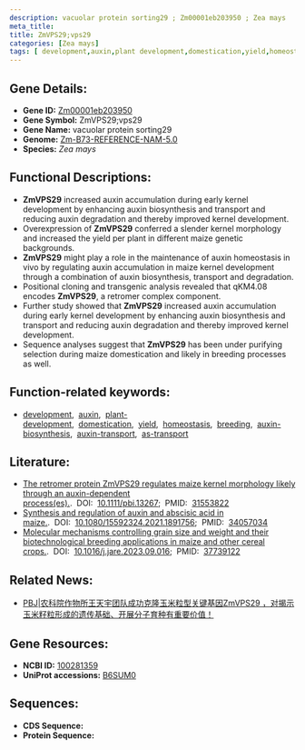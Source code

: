 ```yaml
---
description: vacuolar protein sorting29 ; Zm00001eb203950 ; Zea mays
meta_title:
title: ZmVPS29;vps29
categories: [Zea mays]
tags: [ development,auxin,plant development,domestication,yield,homeostasis,breeding,auxin biosynthesis,auxin transport,as transport ]
---
```


## Gene Details:
- **Gene ID:**	[Zm00001eb203950](https://www.maizegdb.org/gene_center/gene/Zm00001eb203950)
- **Gene Symbol:** ZmVPS29;vps29
- **Gene Name:** vacuolar protein sorting29
- **Genome:** [Zm-B73-REFERENCE-NAM-5.0](https://www.maizegdb.org/genome/assembly/Zm-B73-REFERENCE-NAM-5.0)
- **Species:** *Zea mays*

## Functional Descriptions:
   - **ZmVPS29** increased auxin accumulation during early kernel development by enhancing auxin biosynthesis and transport and reducing auxin degradation and thereby improved kernel development.
   - Overexpression of **ZmVPS29** conferred a slender kernel morphology and increased the yield per plant in different maize genetic backgrounds.
   - **ZmVPS29** might play a role in the maintenance of auxin homeostasis in vivo by regulating auxin accumulation in maize kernel development through a combination of auxin biosynthesis, transport and degradation.
   - Positional cloning and transgenic analysis revealed that qKM4.08 encodes **ZmVPS29**, a retromer complex component.
   - Further study showed that **ZmVPS29** increased auxin accumulation during early kernel development by enhancing auxin biosynthesis and transport and reducing auxin degradation and thereby improved kernel development.
   - Sequence analyses suggest that **ZmVPS29** has been under purifying selection during maize domestication and likely in breeding processes as well.

## Function-related keywords:
- [development](/tags/development/),&nbsp;&nbsp;[auxin](/tags/auxin/),&nbsp;&nbsp;[plant-development](/tags/plant-development/),&nbsp;&nbsp;[domestication](/tags/domestication/),&nbsp;&nbsp;[yield](/tags/yield/),&nbsp;&nbsp;[homeostasis](/tags/homeostasis/),&nbsp;&nbsp;[breeding](/tags/breeding/),&nbsp;&nbsp;[auxin-biosynthesis](/tags/auxin-biosynthesis/),&nbsp;&nbsp;[auxin-transport](/tags/auxin-transport/),&nbsp;&nbsp;[as-transport](/tags/as-transport/)

## Literature:
   - [The retromer protein ZmVPS29 regulates maize kernel morphology likely through an auxin-dependent process(es).]( https://onlinelibrary.wiley.com/doi/10.1111/pbi.13267).&nbsp;&nbsp;DOI:&nbsp;&nbsp;[10.1111/pbi.13267](https://onlinelibrary.wiley.com/doi/10.1111/pbi.13267);&nbsp;&nbsp;PMID:&nbsp;&nbsp;[31553822](https://pubmed.ncbi.nlm.nih.gov/31553822/)
   - [Synthesis and regulation of auxin and abscisic acid in maize.]( https://www.tandfonline.com/doi/full/10.1080/15592324.2021.1891756).&nbsp;&nbsp;DOI:&nbsp;&nbsp;[10.1080/15592324.2021.1891756](https://www.tandfonline.com/doi/full/10.1080/15592324.2021.1891756);&nbsp;&nbsp;PMID:&nbsp;&nbsp;[34057034](https://pubmed.ncbi.nlm.nih.gov/34057034/)
   - [Molecular mechanisms controlling grain size and weight and their biotechnological breeding applications in maize and other cereal crops.]( https://www.sciencedirect.com/science/article/pii/S2090123223002655?via%3Dihub).&nbsp;&nbsp;DOI:&nbsp;&nbsp;[10.1016/j.jare.2023.09.016](https://www.sciencedirect.com/science/article/pii/S2090123223002655?via%3Dihub);&nbsp;&nbsp;PMID:&nbsp;&nbsp;[37739122](https://pubmed.ncbi.nlm.nih.gov/37739122/)

## Related News:
   - [PBJ|农科院作物所王天宇团队成功克隆玉米粒型关键基因ZmVPS29 ，对揭示玉米籽粒形成的遗传基础、开展分子育种有重要价值！](https://mp.weixin.qq.com/s?__biz=Mzg3MDEwNDEyMg==&mid=2247485884&idx=1&sn=ad6c10ede5eb05b36d489a3df6cd8bb2&chksm=ce93a4e9f9e42dffc40fa27dc75f807d7f32c6b26142631307666c43363d82f1b1c595ac7644&scene=27#wechat_redirect)

## Gene Resources:
- **NCBI ID:** [100281359](https://www.ncbi.nlm.nih.gov/gene/?term=100281359)
- **UniProt accessions:** [B6SUM0](https://www.uniprot.org/uniprotkb/B6SUM0/entry)



## Sequences:
- **CDS Sequence:**
- **Protein Sequence:**
